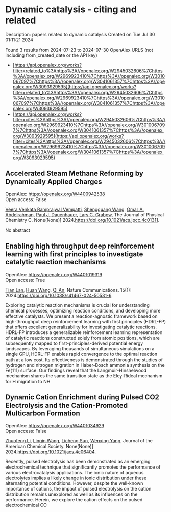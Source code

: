 # Dynamic catalysis - citing and related
Description: papers related to dynamic catalysis
Created on Tue Jul 30 01:11:21 2024

Found 3 results from 2024-07-23 to 2024-07-30
OpenAlex URLS (not including from_created_date or the API key)
- [https://api.openalex.org/works?filter=related_to%3Ahttps%3A//openalex.org/W2945032606%7Chttps%3A//openalex.org/W2969923410%7Chttps%3A//openalex.org/W3010067097%7Chttps%3A//openalex.org/W3041061357%7Chttps%3A//openalex.org/W3093929595](https://api.openalex.org/works?filter=related_to%3Ahttps%3A//openalex.org/W2945032606%7Chttps%3A//openalex.org/W2969923410%7Chttps%3A//openalex.org/W3010067097%7Chttps%3A//openalex.org/W3041061357%7Chttps%3A//openalex.org/W3093929595)
- [https://api.openalex.org/works?filter=cites%3Ahttps%3A//openalex.org/W2945032606%7Chttps%3A//openalex.org/W2969923410%7Chttps%3A//openalex.org/W3010067097%7Chttps%3A//openalex.org/W3041061357%7Chttps%3A//openalex.org/W3093929595](https://api.openalex.org/works?filter=cites%3Ahttps%3A//openalex.org/W2945032606%7Chttps%3A//openalex.org/W2969923410%7Chttps%3A//openalex.org/W3010067097%7Chttps%3A//openalex.org/W3041061357%7Chttps%3A//openalex.org/W3093929595)

## Accelerated Steam Methane Reforming by Dynamically Applied Charges   

OpenAlex: https://openalex.org/W4400942538    
Open access: False
    
[Veera Venkata Ramprajwal Vempatti](https://openalex.org/A5058017464), [Shengguang Wang](https://openalex.org/A5055686200), [Omar A. Abdelrahman](https://openalex.org/A5069992044), [Paul J. Dauenhauer](https://openalex.org/A5003718847), [Lars C. Grabow](https://openalex.org/A5029991019), The Journal of Physical Chemistry C. None(None)] 2024.https://doi.org/10.1021/acs.jpcc.4c01311.
    
No abstract    

    

## Enabling high throughput deep reinforcement learning with first principles to investigate catalytic reaction mechanisms   

OpenAlex: https://openalex.org/W4401019319    
Open access: True
    
[Tian Lan](https://openalex.org/A5101771790), [Huan Wang](https://openalex.org/A5100746464), [Qi An](https://openalex.org/A5087858172), Nature Communications. 15(1)] 2024.https://doi.org/10.1038/s41467-024-50531-6.
    
Exploring catalytic reaction mechanisms is crucial for understanding chemical processes, optimizing reaction conditions, and developing more effective catalysts. We present a reaction-agnostic framework based on high-throughput deep reinforcement learning with first principles (HDRL-FP) that offers excellent generalizability for investigating catalytic reactions. HDRL-FP introduces a generalizable reinforcement learning representation of catalytic reactions constructed solely from atomic positions, which are subsequently mapped to first-principles-derived potential energy landscapes. By leveraging thousands of simultaneous simulations on a single GPU, HDRL-FP enables rapid convergence to the optimal reaction path at a low cost. Its effectiveness is demonstrated through the studies of hydrogen and nitrogen migration in Haber-Bosch ammonia synthesis on the Fe(111) surface. Our findings reveal that the Langmuir-Hinshelwood mechanism shares the same transition state as the Eley-Rideal mechanism for H migration to NH    

    

## Dynamic Cation Enrichment during Pulsed CO2 Electrolysis and the Cation-Promoted Multicarbon Formation   

OpenAlex: https://openalex.org/W4401034929    
Open access: False
    
[Zhuofeng Li](https://openalex.org/A5019276915), [Linqin Wang](https://openalex.org/A5076315968), [Licheng Sun](https://openalex.org/A5026292768), [Wenxing Yang](https://openalex.org/A5011432513), Journal of the American Chemical Society. None(None)] 2024.https://doi.org/10.1021/jacs.4c06404.
    
Recently, pulsed electrolysis has been demonstrated as an emerging electrochemical technique that significantly promotes the performance of various electrocatalysis applications. The ionic nature of aqueous electrolytes implies a likely change in ionic distribution under these alternating potential conditions. However, despite the well-known importance of cations, the impact of pulsed electrolysis on the cation distribution remains unexplored as well as its influences on the performance. Herein, we explore the cation effects on the pulsed electrochemical CO    

    
